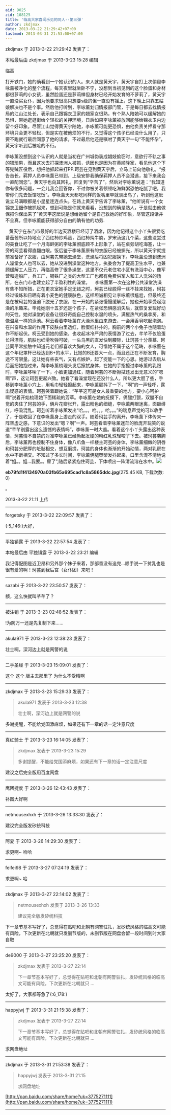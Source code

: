 ```yaml
---
aid: 9025
zid: 108125
title: '临高大家喜闻乐见的同人--第三弹'
author: zkdjmax
date: 2013-03-22 21:29:42+07:00
lastmod: 2013-03-31 21:53:00+07:00
---
```


zkdjmax 于 2013-3-22 21:29:42 发表了：

本帖最后由 zkdjmax 于 2013-3-23 15:28 编辑 

临高

打开铁门，她的确看到一个她认识的人。来人就是黄天宇，黄天宇自打上次偷窥李咏薰被净化的整个流程，每天夜里就坐卧不宁，没想到当初见到的这个脸蛋和身材都很萝莉的小女孩，虽然脸蛋还是萝莉样但身材已经开始发育的不萝莉了，黄天宇一直没买女仆，因为他要求很高只想要s级的但一直没有摇上，这下晚上只靠五姑娘解决也不是个事。然后他打听到，李咏薰划归情报部门管，于是每日都去找情报局的江山江处长，表示自己跟锦衣卫家的翘家女很熟，有个熟人陪她可以缓解她的恐惧，带她逛逛街给个轻松的关押环境，日后如果李咏薰被放回能够给锦衣卫内边留个好印象。尽管江山觉得黄天宇陪她，李咏薰可能更恐惧，由他负责关押看守那环境只会更不轻松，但是实在被他烦的不行，又觉得这个孩子已经没什么用了，只要不跑就行最后同意了他的请求，不过最后他还是嘱咐了黄天宇一句“不能怀孕”，黄天宇听到后被呛的不行。

李咏薰没想到这个认识的人就是当初在广州城伪装成娼妓偷窃时，意欲行不轨之事的猥琐男，而且这次去打探澳洲人被抓，诱因也是因为在黄顺隆家，看见他这个下等髡贼匠役后，想把他抓起来打PP.珂芸在见到黄天宇后，立马上前向他敬礼，“报告首长，羁押人员李咏薰已带到，上级安排我确保羁押人员不会潜逃，接下来我会一直配同您”。黄天宇也向其回礼，回复到“辛苦了”。然后对李咏薰说道：“我知道你有很多问题，一会儿我会回答你，不过你被关着顿顿吃海鲜粥恐怕吃腻了吧，我带你们先去饭馆吃饭”。李咏薰天天都吃同样的饭嘴里早就淡出鸟了，听到他这麽说立马满眼都是小星星连连点头。在路上黄天宇告诉了李咏薰，“他听说有一个女锦衣卫细作被抓起来，想到可能是你就来看看，没想到的确是熟人，于是就由他做保把你保出来了”黄天宇这麽说是想给她留个是自己救她的好印象，尽管这段话并不全真，但李咏薰能获得部分自由的确有他的功劳.

   黄天宇在东门市最好的半边天酒楼已经订了酒席，因为他记得这个小丫头很爱吃番茄酱所以特地点了西红柿炒鸡蛋，西红柿炖牛腩，罗宋汤这几个菜，这些没尝过的美食让吃了一个月海鲜粥的李咏薰彻底顾不上形象了，站在桌旁胡吃海塞，让一旁的珂芸看得直翻白眼。饭后鉴于李咏薰原有的衣服已经被撕光，所以黄天宇就提前准备好了衣服，由珂芸先带她去澡堂，洗澡后将囚犯服换下。李咏薰没想到澳洲人澡堂女人也可以去，她从没进到澡堂这种地方。执委会为了提高卫生水平，也兼顾缓解工人压力，再临高修了很多澡堂，这里不仅元老住宅小区有洗浴中心，像军营和造船厂，兵工厂，钢铁厂之类的大型工厂也都有免费供军人和工人洗浴的场所，在东门市也建立起了半盈利性的澡堂。    李咏薰第一次在这种公共澡堂洗澡有些不知所措，正在更衣室她手足无错之时，珂芸已经脱得一丝不挂来找她，珂芸经过锻炼和日晒有着小麦色的健康肤色，这样坦诚相见让李咏薰很尴尬，但最终还是在被珂芸的强迫下脱光了衣服，在一开始的紧张慢慢缓解后，她也开始享受起泡澡的乐趣来。毕竟她刚十五岁还是个孩子，在紧张恐惧感消失后，就恢复爱玩好动的天性。她对澡堂的设备让很好奇能自己控制水温的喷头，满屋热气的桑拿房，和像温泉一样的泳池。柯云看着李咏薰在大澡池里由来游去，一会用香皂吃起泡泡。在兴奋和水温的作用下皮肤白里透红，脸蛋红扑扑的，胸前的两个小兔子也随着动作不断起伏。柯云受到她的感染，也收起冰冷严肃的表情游了过去，芊芊不仅脸蛋长得漂亮，肌肤也细滑吹弹可破，一头乌黑的直发快到腰际，让珂芸十分羡慕.  珂芸同平常接触中知道元老们都喜欢大胸的女人，可惜她不属于这个范畴，李咏薰在这个年纪罩杯已经达到B+的水平，比她的B还要大一点，而且还正在不断发育，胸途不可限量。这让她有些丧气，又有点嫉妒，起了捉能一下的心思。她游过去后从后面把她抱过来，帮李咏薰梳理头发后擦拭身体，在她的手指擦过李咏薰的乳跟时，李咏薰哆嗦了一下，小脸更加通红，随着珂芸的不断擦拭还发出无意义的“嗯啊”声，这让珂芸更起兴致。她看了看澡堂现在还没什么人，所以更大胆了些，手移到李咏薰小穴上，用毛巾轻轻擦起来，李咏薰颤抖了一下，“啊”的一声轻呼，露出疑惑的表情。珂芸笑着跟她说：“芊芊这可是女人最重要的地方，要小心呵护啊”说着开始梳理她下面稀疏的芳草。李咏薰在她的抚摸下，俩腿打颤，双腿不自觉的夹住了珂芸的手，俩片花瓣张开，露出粉色的细缝，李咏薰两眼迷离，面额绯红，呼吸混乱。珂芸听着李咏薰发出“哈。。。哈。。。哈。。。”的喘息声觉的可以收手了，于是收回了在李咏薰身上游走的双手。随着珂芸手的离开，李咏薰下体传来一阵空虚之感，下意识的发出“嗯？啊”一声。珂芸看着李咏薰迷茫的脸庞开玩笑的说道“芊芊别露出这么遗憾的表情吗”，李咏薰一时大羞。看着这个小丫头露出这种表情，珂芸情不自禁的对准李咏薰已经勃起发硬的粉红乳珠轻咬了下去。被珂芸袭胸后，李咏薰再也控制不住身体，像八爪鱼一样楼主珂芸的身体，李咏薰细嫩的阴唇和珂芸分肥厚的坵耻相交，想互磨搓，珂芸的身体也渐渐的开始动情，两对乳房在水中不断相交。不知过了多长时间，李咏薰俩腿槊槊发抖起来，口里含混不清地说着“姐。。姐...我要。。尿了”,随后紧紧抱住珂芸，下体喷出一阵清流溶在水中。![](https://cdn.jsdelivr.net/gh/lzjluzijie/beichao@main/static/img/211126hxgmv0o2n2ioiogi.jpg)



**eb79fd1f4134970a03fb65a695cad1c8a5865ddc.jpg**(275.45 KB, 下载次数: 0)



。



2013-3-22 21:11 上传

---------

forgetsky 于 2013-3-22 22:09:57 发表了：

{:5\_146:}大好，

---------

平独镇露 于 2013-3-22 22:57:54 发表了：

本帖最后由 平独镇露 于 2013-3-22 23:21 编辑 

我记得配图是近卫昂和另外那个妹子来着，那部番没有追完...顺手说一下贫乳也是很有爱的啊！珂芸到我后宫（女仆团）来吧！

---------

sazabi 于 2013-3-22 23:50:57 发表了：

额，这么快就叫芊芊了？

---------

被注销 于 2013-3-23 02:48:52 发表了：

!为防万一还是先复制下来……

---------

akula971 于 2013-3-23 12:38:23 发表了：

壮士啊，深河边上就是网警的说

---------

二手圣经 于 2013-3-23 15:09:01 发表了：

这个 这个 版主去那里了 为什么不受精啊

---------

zkdjmax 于 2013-3-23 15:29:33 发表了：

> akula971 发表于 2013-3-23 12:38
> 
> 壮士啊，深河边上就是网警的说



多谢提醒，不能给党国添麻烦，如果还有下一章的话一定注意尺度

---------

真红骑士 于 2013-3-23 16:14:05 发表了：

> zkdjmax 发表于 2013-3-23 15:29
> 
> 多谢提醒，不能给党国添麻烦，如果还有下一章的话一定注意尺度



建议之后完全版用百度网盘

---------

鹰团捷度 于 2013-3-26 12:43:43 发表了：

补图大好啊

---------

netmousexhxh 于 2013-3-26 13:33:30 发表了：

建议完全版发矽统科技

---------

阿夏 于 2013-3-26 14:29:30 发表了：

求更啊~ 哈哈

---------

feifei98 于 2013-3-27 07:24:19 发表了：

求更啊~ 哈

---------

zkdjmax 于 2013-3-27 22:14:02 发表了：

> netmousexhxh 发表于 2013-3-26 13:33
> 
> 建议完全版发矽统科技



下一章节基本写好了，总觉得在贴吧和北朝有网警驻扎，发矽统风格的临高文可能有风险，下次更新在北朝就只发删节版的，未删节版在网盘会留一段时间到时大家自取

---------

de9000 于 2013-3-27 23:25:20 发表了：

> zkdjmax 发表于 2013-3-27 22:14
> 
> 下一章节基本写好了，总觉得在贴吧和北朝有网警驻扎，发矽统风格的临高文可能有风险，下次更新在北朝就只 ...



太好了，大家都等急了{:6\_178:}

---------

happyjwj 于 2013-3-31 21:15:38 发表了：

> zkdjmax 发表于 2013-3-27 22:14
> 
> 下一章节基本写好了，总觉得在贴吧和北朝有网警驻扎，发矽统风格的临高文可能有风险，下次更新在北朝就只 ...



求网盘地址

---------

zkdjmax 于 2013-3-31 21:53:38 发表了：

> happyjwj 发表于 2013-3-31 21:15
> 
> 求网盘地址



[http://pan.baidu.com/share/home?uk=3775271111](http://pan.baidu.com/share/home?uk=3775271111)

---------

